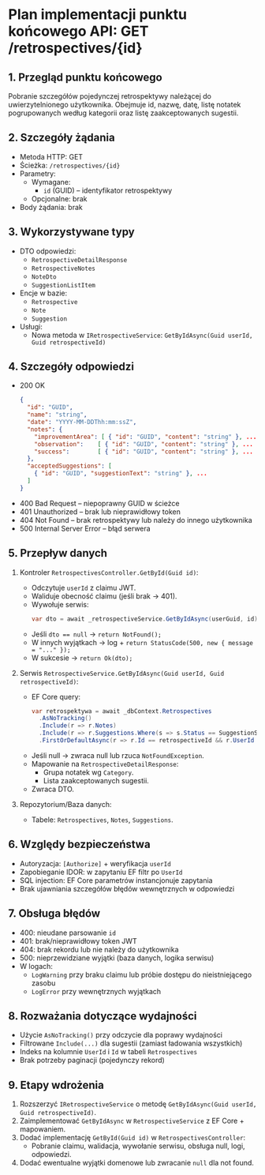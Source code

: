 # Plan implementacji punktu końcowego API: GET /retrospectives/{id}

## 1. Przegląd punktu końcowego

Pobranie szczegółów pojedynczej retrospektywy należącej do uwierzytelnionego użytkownika. Obejmuje id, nazwę, datę, listę notatek pogrupowanych według kategorii oraz listę zaakceptowanych sugestii.

## 2. Szczegóły żądania

- Metoda HTTP: GET
- Ścieżka: `/retrospectives/{id}`
- Parametry:
  - Wymagane:
    - `id` (GUID) – identyfikator retrospektywy
  - Opcjonalne: brak
- Body żądania: brak

## 3. Wykorzystywane typy

- DTO odpowiedzi:
  - `RetrospectiveDetailResponse`
  - `RetrospectiveNotes`
  - `NoteDto`
  - `SuggestionListItem`
- Encje w bazie:
  - `Retrospective`
  - `Note`
  - `Suggestion`
- Usługi:
  - Nowa metoda w `IRetrospectiveService`: `GetByIdAsync(Guid userId, Guid retrospectiveId)`

## 4. Szczegóły odpowiedzi

- 200 OK
  ```json
  {
    "id": "GUID",
    "name": "string",
    "date": "YYYY-MM-DDThh:mm:ssZ",
    "notes": {
      "improvementArea": [ { "id": "GUID", "content": "string" }, ... ],
      "observation":    [ { "id": "GUID", "content": "string" }, ... ],
      "success":        [ { "id": "GUID", "content": "string" }, ... ]
    },
    "acceptedSuggestions": [
      { "id": "GUID", "suggestionText": "string" }, ...
    ]
  }
  ```
- 400 Bad Request – niepoprawny GUID w ścieżce
- 401 Unauthorized – brak lub nieprawidłowy token
- 404 Not Found – brak retrospektywy lub należy do innego użytkownika
- 500 Internal Server Error – błąd serwera

## 5. Przepływ danych

1. Kontroler `RetrospectivesController.GetById(Guid id)`:

   - Odczytuje `userId` z claimu JWT.
   - Waliduje obecność claimu (jeśli brak → 401).
   - Wywołuje serwis:
     ```csharp
     var dto = await _retrospectiveService.GetByIdAsync(userGuid, id);
     ```
   - Jeśli `dto == null` → `return NotFound();`
   - W innych wyjątkach → log + `return StatusCode(500, new { message = "..." });`
   - W sukcesie → `return Ok(dto);`

2. Serwis `RetrospectiveService.GetByIdAsync(Guid userId, Guid retrospectiveId)`:

   - EF Core query:
     ```csharp
     var retrospektywa = await _dbContext.Retrospectives
       .AsNoTracking()
       .Include(r => r.Notes)
       .Include(r => r.Suggestions.Where(s => s.Status == SuggestionStatus.Accepted))
       .FirstOrDefaultAsync(r => r.Id == retrospectiveId && r.UserId == userId);
     ```
   - Jeśli null → zwraca null lub rzuca `NotFoundException`.
   - Mapowanie na `RetrospectiveDetailResponse`:
     - Grupa notatek wg `Category`.
     - Lista zaakceptowanych sugestii.
   - Zwraca DTO.

3. Repozytorium/Baza danych:
   - Tabele: `Retrospectives`, `Notes`, `Suggestions`.

## 6. Względy bezpieczeństwa

- Autoryzacja: `[Authorize]` + weryfikacja `userId`
- Zapobieganie IDOR: w zapytaniu EF filtr po `UserId`
- SQL injection: EF Core parametrów instancjonuje zapytania
- Brak ujawniania szczegółów błędów wewnętrznych w odpowiedzi

## 7. Obsługa błędów

- 400: nieudane parsowanie `id`
- 401: brak/nieprawidłowy token JWT
- 404: brak rekordu lub nie należy do użytkownika
- 500: nieprzewidziane wyjątki (baza danych, logika serwisu)
- W logach:
  - `LogWarning` przy braku claimu lub próbie dostępu do nieistniejącego zasobu
  - `LogError` przy wewnętrznych wyjątkach

## 8. Rozważania dotyczące wydajności

- Użycie `AsNoTracking()` przy odczycie dla poprawy wydajności
- Filtrowane `Include(...)` dla sugestii (zamiast ładowania wszystkich)
- Indeks na kolumnie `UserId` i `Id` w tabeli `Retrospectives`
- Brak potrzeby paginacji (pojedynczy rekord)

## 9. Etapy wdrożenia

1. Rozszerzyć `IRetrospectiveService` o metodę `GetByIdAsync(Guid userId, Guid retrospectiveId)`.
2. Zaimplementować `GetByIdAsync` w `RetrospectiveService` z EF Core + mapowaniem.
3. Dodać implementację `GetById(Guid id)` w `RetrospectivesController`:
   - Pobranie claimu, walidacja, wywołanie serwisu, obsługa null, logi, odpowiedzi.
4. Dodać ewentualne wyjątki domenowe lub zwracanie `null` dla not found.
